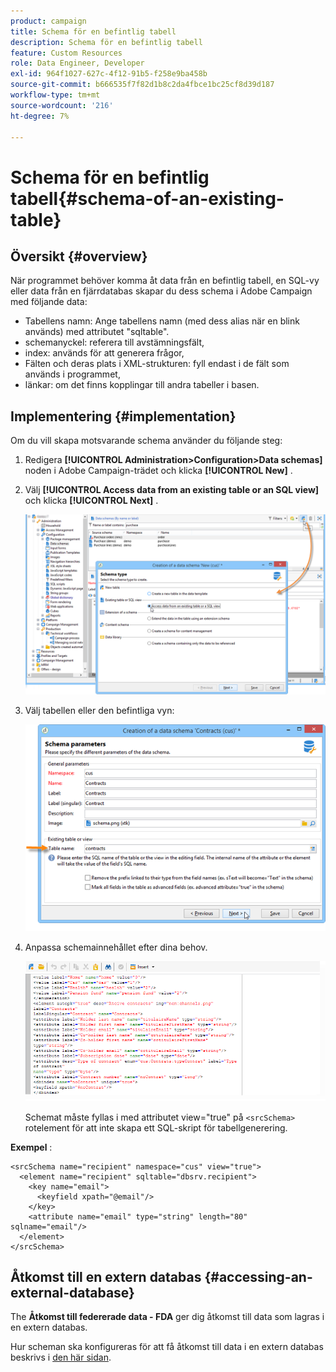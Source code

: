 ```yaml
---
product: campaign
title: Schema för en befintlig tabell
description: Schema för en befintlig tabell
feature: Custom Resources
role: Data Engineer, Developer
exl-id: 964f1027-627c-4f12-91b5-f258e9ba458b
source-git-commit: b666535f7f82d1b8c2da4fbce1bc25cf8d39d187
workflow-type: tm+mt
source-wordcount: '216'
ht-degree: 7%

---
```


# Schema för en befintlig tabell{#schema-of-an-existing-table}

## Översikt {#overview}

När programmet behöver komma åt data från en befintlig tabell, en SQL-vy eller data från en fjärrdatabas skapar du dess schema i Adobe Campaign med följande data:

* Tabellens namn: Ange tabellens namn (med dess alias när en blink används) med attributet &quot;sqltable&quot;.
* schemanyckel: referera till avstämningsfält,
* index: används för att generera frågor,
* Fälten och deras plats i XML-strukturen: fyll endast i de fält som används i programmet,
* länkar: om det finns kopplingar till andra tabeller i basen.

## Implementering {#implementation}

Om du vill skapa motsvarande schema använder du följande steg:

1. Redigera **[!UICONTROL Administration>Configuration>Data schemas]** noden i Adobe Campaign-trädet och klicka **[!UICONTROL New]** .
1. Välj **[!UICONTROL Access data from an existing table or an SQL view]** och klicka **[!UICONTROL Next]** .

   ![](assets/s_ncs_configuration_extand_a_schema.png)

1. Välj tabellen eller den befintliga vyn:

   ![](assets/s_ncs_configuration_select_table.png)

1. Anpassa schemainnehållet efter dina behov.

   ![](assets/s_ncs_configuration_view_create_schema.png)

   Schemat måste fyllas i med attributet view=&quot;true&quot; på `<srcSchema>` rotelement för att inte skapa ett SQL-skript för tabellgenerering.

**Exempel** :

```
<srcSchema name="recipient" namespace="cus" view="true">
  <element name="recipient" sqltable="dbsrv.recipient">
    <key name="email">
      <keyfield xpath="@email"/>
    </key>   
    <attribute name="email" type="string" length="80" sqlname="email"/>
  </element>
</srcSchema>
```

## Åtkomst till en extern databas {#accessing-an-external-database}

The **Åtkomst till federerade data - FDA** ger dig åtkomst till data som lagras i en extern databas.

Hur scheman ska konfigureras för att få åtkomst till data i en extern databas beskrivs i [den här sidan](../../installation/using/creating-data-schema.md).
